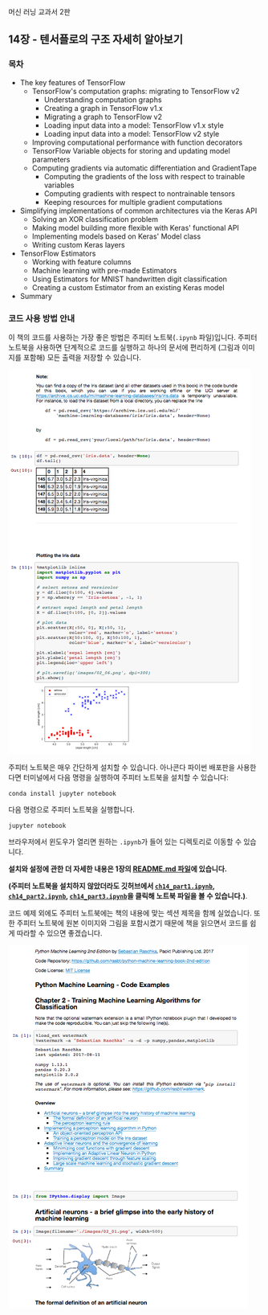 머신 러닝 교과서 2판


## 14장 - 텐서플로의 구조 자세히 알아보기


### 목차

- The key features of TensorFlow
  - TensorFlow's computation graphs: migrating to TensorFlow v2
     - Understanding computation graphs
     - Creating a graph in TensorFlow v1.x
     - Migrating a graph to TensorFlow v2
     - Loading input data into a model: TensorFlow v1.x style
     - Loading input data into a model: TensorFlow v2 style
  - Improving computational performance with function decorators
  - TensorFlow Variable objects for storing and updating model parameters
  - Computing gradients via automatic differentiation and GradientTape
     - Computing the gradients of the loss with respect to trainable variables
     - Computing gradients with respect to nontrainable tensors
     - Keeping resources for multiple gradient computations
- Simplifying implementations of common architectures via the Keras API
  - Solving an XOR classification problem
  - Making model building more flexible with Keras' functional API
  - Implementing models based on Keras' Model class
  - Writing custom Keras layers
- TensorFlow Estimators
  - Working with feature columns
  - Machine learning with pre-made Estimators
  - Using Estimators for MNIST handwritten digit classification
  - Creating a custom Estimator from an existing Keras model
- Summary

### 코드 사용 방법 안내

이 책의 코드를 사용하는 가장 좋은 방법은 주피터 노트북(`.ipynb` 파일)입니다. 주피터 노트북을 사용하면 단계적으로 코드를 실행하고 하나의 문서에 편리하게 (그림과 이미지를 포함해) 모든 출력을 저장할 수 있습니다.

![](../ch02/images/jupyter-example-1.png)

주피터 노트북은 매우 간단하게 설치할 수 있습니다. 아나콘다 파이썬 배포판을 사용한다면 터미널에서 다음 명령을 실행하여 주피터 노트북을 설치할 수 있습니다:

    conda install jupyter notebook

다음 명령으로 주피터 노트북을 실행합니다.

    jupyter notebook

브라우저에서 윈도우가 열리면 원하는 `.ipynb`가 들어 있는 디렉토리로 이동할 수 있습니다.

**설치와 설정에 관한 더 자세한 내용은 1장의 [README.md 파일](../ch01/README.md)에 있습니다.**

**(주피터 노트북을 설치하지 않았더라도 깃허브에서 [`ch14_part1.ipynb`](https://github.com/rickiepark/python-machine-learning-book-3rd-edition/blob/master/ch14/ch14_part1.ipynb), [`ch14_part2.ipynb`](https://github.com/rickiepark/python-machine-learning-book-3rd-edition/blob/master/ch14/ch14_part2.ipynb), [`ch14_part3.ipynb`](https://github.com/rickiepark/python-machine-learning-book-3rd-edition/blob/master/ch14/ch14_part3.ipynb)을 클릭해 노트북 파일을 볼 수 있습니다.)**.

코드 예제 외에도 주피터 노트북에는 책의 내용에 맞는 섹션 제목을 함께 실었습니다. 또한 주피터 노트북에 원본 이미지와 그림을 포함시켰기 때문에 책을 읽으면서 코드를 쉽게 따라할 수 있으면 좋겠습니다.

![](../ch02/images/jupyter-example-2.png)